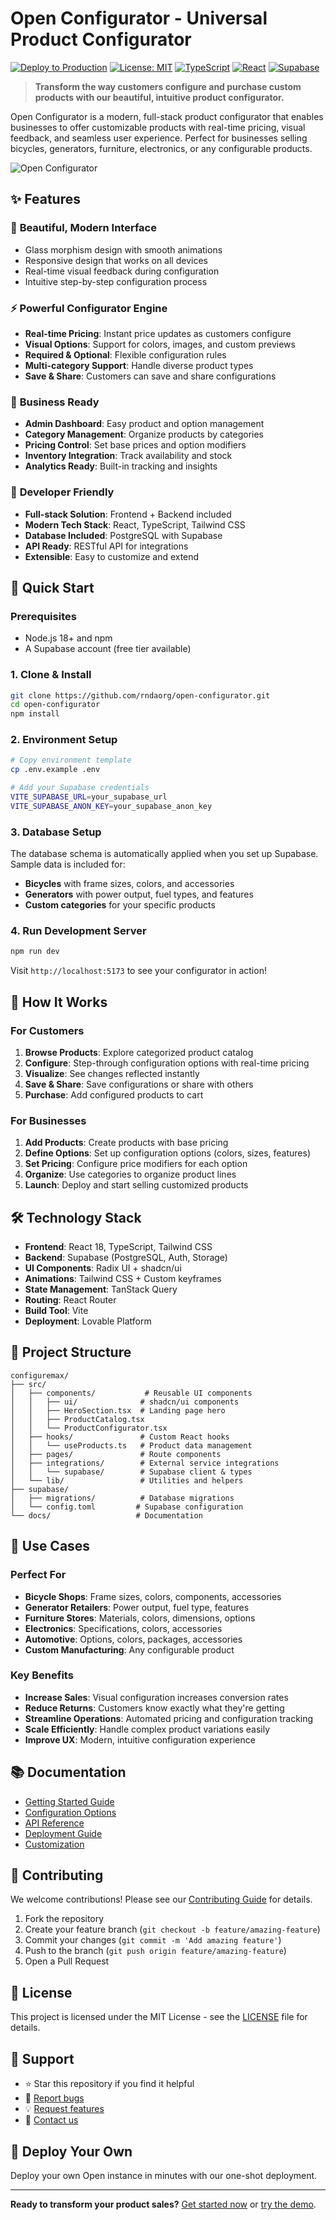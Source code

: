 # Open Configurator - Universal Product Configurator

[![Deploy to Production](https://img.shields.io/badge/deploy-production-green)](https://lovable.dev)
[![License: MIT](https://img.shields.io/badge/License-MIT-yellow.svg)](https://opensource.org/licenses/MIT)
[![TypeScript](https://img.shields.io/badge/TypeScript-007ACC?style=flat&logo=typescript&logoColor=white)](https://www.typescriptlang.org/)
[![React](https://img.shields.io/badge/React-20232A?style=flat&logo=react&logoColor=61DAFB)](https://reactjs.org/)
[![Supabase](https://img.shields.io/badge/Supabase-181818?style=flat&logo=supabase&logoColor=white)](https://supabase.com/)

> **Transform the way customers configure and purchase custom products with our beautiful, intuitive product configurator.**

Open Configurator is a modern, full-stack product configurator that enables businesses to offer customizable products with real-time pricing, visual feedback, and seamless user experience. Perfect for businesses selling bicycles, generators, furniture, electronics, or any configurable products.

![Open Configurator](<img width="1200" height="600" fit="crop" crop="center" alt="image" src="https://github.com/user-attachments/assets/f28e9e2a-5e76-457f-b5e0-6d53f8aa4406" />)

## ✨ Features

### 🎨 **Beautiful, Modern Interface**
- Glass morphism design with smooth animations
- Responsive design that works on all devices
- Real-time visual feedback during configuration
- Intuitive step-by-step configuration process

### ⚡ **Powerful Configurator Engine**
- **Real-time Pricing**: Instant price updates as customers configure
- **Visual Options**: Support for colors, images, and custom previews
- **Required & Optional**: Flexible configuration rules
- **Multi-category Support**: Handle diverse product types
- **Save & Share**: Customers can save and share configurations

### 🏢 **Business Ready**
- **Admin Dashboard**: Easy product and option management
- **Category Management**: Organize products by categories
- **Pricing Control**: Set base prices and option modifiers
- **Inventory Integration**: Track availability and stock
- **Analytics Ready**: Built-in tracking and insights

### 🔧 **Developer Friendly**
- **Full-stack Solution**: Frontend + Backend included
- **Modern Tech Stack**: React, TypeScript, Tailwind CSS
- **Database Included**: PostgreSQL with Supabase
- **API Ready**: RESTful API for integrations
- **Extensible**: Easy to customize and extend

## 🚀 Quick Start

### Prerequisites
- Node.js 18+ and npm
- A Supabase account (free tier available)

### 1. Clone & Install
```bash
git clone https://github.com/rndaorg/open-configurator.git
cd open-configurator
npm install
```

### 2. Environment Setup
```bash
# Copy environment template
cp .env.example .env

# Add your Supabase credentials
VITE_SUPABASE_URL=your_supabase_url
VITE_SUPABASE_ANON_KEY=your_supabase_anon_key
```

### 3. Database Setup
The database schema is automatically applied when you set up Supabase. Sample data is included for:
- **Bicycles** with frame sizes, colors, and accessories
- **Generators** with power output, fuel types, and features
- **Custom categories** for your specific products

### 4. Run Development Server
```bash
npm run dev
```
Visit `http://localhost:5173` to see your configurator in action!

## 📖 How It Works

### For Customers
1. **Browse Products**: Explore categorized product catalog
2. **Configure**: Step-through configuration options with real-time pricing
3. **Visualize**: See changes reflected instantly
4. **Save & Share**: Save configurations or share with others
5. **Purchase**: Add configured products to cart

### For Businesses
1. **Add Products**: Create products with base pricing
2. **Define Options**: Set up configuration options (colors, sizes, features)
3. **Set Pricing**: Configure price modifiers for each option
4. **Organize**: Use categories to organize product lines
5. **Launch**: Deploy and start selling customized products

## 🛠 Technology Stack

- **Frontend**: React 18, TypeScript, Tailwind CSS
- **Backend**: Supabase (PostgreSQL, Auth, Storage)
- **UI Components**: Radix UI + shadcn/ui
- **Animations**: Tailwind CSS + Custom keyframes
- **State Management**: TanStack Query
- **Routing**: React Router
- **Build Tool**: Vite
- **Deployment**: Lovable Platform

## 📁 Project Structure

```
configuremax/
├── src/
│   ├── components/           # Reusable UI components
│   │   ├── ui/              # shadcn/ui components
│   │   ├── HeroSection.tsx  # Landing page hero
│   │   ├── ProductCatalog.tsx
│   │   └── ProductConfigurator.tsx
│   ├── hooks/               # Custom React hooks
│   │   └── useProducts.ts   # Product data management
│   ├── pages/               # Route components
│   ├── integrations/        # External service integrations
│   │   └── supabase/        # Supabase client & types
│   └── lib/                 # Utilities and helpers
├── supabase/
│   ├── migrations/          # Database migrations
│   └── config.toml         # Supabase configuration
└── docs/                   # Documentation
```

## 🎯 Use Cases

### **Perfect For**
- **Bicycle Shops**: Frame sizes, colors, components, accessories
- **Generator Retailers**: Power output, fuel type, features
- **Furniture Stores**: Materials, colors, dimensions, options
- **Electronics**: Specifications, colors, accessories
- **Automotive**: Options, colors, packages, accessories
- **Custom Manufacturing**: Any configurable product

### **Key Benefits**
- **Increase Sales**: Visual configuration increases conversion rates
- **Reduce Returns**: Customers know exactly what they're getting
- **Streamline Operations**: Automated pricing and configuration tracking
- **Scale Efficiently**: Handle complex product variations easily
- **Improve UX**: Modern, intuitive configuration experience

## 📚 Documentation

- [Getting Started Guide](docs/getting-started.md)
- [Configuration Options](docs/configuration.md)
- [API Reference](docs/api.md)
- [Deployment Guide](docs/deployment.md)
- [Customization](docs/customization.md)

## 🤝 Contributing

We welcome contributions! Please see our [Contributing Guide](CONTRIBUTING.md) for details.

1. Fork the repository
2. Create your feature branch (`git checkout -b feature/amazing-feature`)
3. Commit your changes (`git commit -m 'Add amazing feature'`)
4. Push to the branch (`git push origin feature/amazing-feature`)
5. Open a Pull Request

## 📄 License

This project is licensed under the MIT License - see the [LICENSE](LICENSE) file for details.

## 🌟 Support

- ⭐ Star this repository if you find it helpful
- 🐛 [Report bugs](https://github.com/your-username/configuremax/issues)
- 💡 [Request features](https://github.com/your-username/configuremax/issues)
- 📧 [Contact us](mailto:support@configuremax.com)

## 🚀 Deploy Your Own

Deploy your own Open  instance in minutes with our one-shot deployment.

---

**Ready to transform your product sales?** [Get started now](https://lovable.dev) or [try the demo](https://configuremax-demo.lovable.app).
